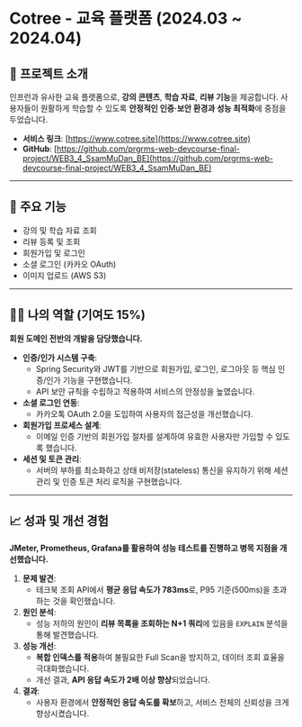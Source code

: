 # Cotree - 교육 플랫폼 (2024.03 ~ 2024.04)

## 🌳 프로젝트 소개
인프런과 유사한 교육 플랫폼으로, **강의 콘텐츠**, **학습 자료**, **리뷰 기능**을 제공합니다.
사용자들이 원활하게 학습할 수 있도록 **안정적인 인증·보안 환경과 성능 최적화**에 중점을 두었습니다.

- **서비스 링크**: [https://www.cotree.site](https://www.cotree.site)
- **GitHub**: [https://github.com/prgrms-web-devcourse-final-project/WEB3_4_SsamMuDan_BE](https://github.com/prgrms-web-devcourse-final-project/WEB3_4_SsamMuDan_BE)

---

## 🚀 주요 기능
- 강의 및 학습 자료 조회
- 리뷰 등록 및 조회
- 회원가입 및 로그인
- 소셜 로그인 (카카오 OAuth)
- 이미지 업로드 (AWS S3)

---

## 🙋‍♂️ 나의 역할 (기여도 15%)
**회원 도메인 전반의 개발을 담당했습니다.**

- **인증/인가 시스템 구축**:
  - Spring Security와 JWT를 기반으로 회원가입, 로그인, 로그아웃 등 핵심 인증/인가 기능을 구현했습니다.
  - API 보안 규칙을 수립하고 적용하여 서비스의 안정성을 높였습니다.
- **소셜 로그인 연동**:
  - 카카오톡 OAuth 2.0을 도입하여 사용자의 접근성을 개선했습니다.
- **회원가입 프로세스 설계**:
  - 이메일 인증 기반의 회원가입 절차를 설계하여 유효한 사용자만 가입할 수 있도록 했습니다.
- **세션 및 토큰 관리**:
  - 서버의 부하를 최소화하고 상태 비저장(stateless) 통신을 유지하기 위해 세션 관리 및 인증 토큰 처리 로직을 구현했습니다.

---

## 📈 성과 및 개선 경험
**JMeter, Prometheus, Grafana를 활용하여 성능 테스트를 진행하고 병목 지점을 개선했습니다.**

1. **문제 발견**:
   - 테크북 조회 API에서 **평균 응답 속도가 783ms**로, P95 기준(500ms)을 초과하는 것을 확인했습니다.
2. **원인 분석**:
   - 성능 저하의 원인이 **리뷰 목록을 조회하는 N+1 쿼리**에 있음을 `EXPLAIN` 분석을 통해 발견했습니다.
3. **성능 개선**:
   - **복합 인덱스를 적용**하여 불필요한 Full Scan을 방지하고, 데이터 조회 효율을 극대화했습니다.
   - 개선 결과, **API 응답 속도가 2배 이상 향상**되었습니다.
4. **결과**:
   - 사용자 환경에서 **안정적인 응답 속도를 확보**하고, 서비스 전체의 신뢰성을 크게 향상시켰습니다.